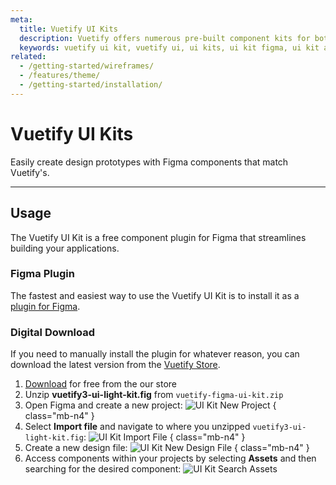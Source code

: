 ```yaml
---
meta:
  title: Vuetify UI Kits
  description: Vuetify offers numerous pre-built component kits for both Figma and Adobe Xd. Kickstart your next application today.
  keywords: vuetify ui kit, vuetify ui, ui kits, ui kit figma, ui kit adobe xd
related:
  - /getting-started/wireframes/
  - /features/theme/
  - /getting-started/installation/
---
```


# Vuetify UI Kits

Easily create design prototypes with Figma components that match Vuetify's.

<entry />

----

## Usage

The Vuetify UI Kit is a free component plugin for Figma that streamlines building your applications.

### Figma Plugin

The fastest and easiest way to use the Vuetify UI Kit is to install it as a [plugin for Figma](https://www.figma.com/community/file/1266515419060480209).

### Digital Download

If you need to manually install the plugin for whatever reason, you can download the latest version from the [Vuetify Store](https://store.vuetifyjs.com/).

1. [Download](https://store.vuetifyjs.com/products/vuetify-ui-kit-figma) for free from the our store
2. Unzip **vuetify3-ui-light-kit.fig** from `vuetify-figma-ui-kit.zip`
3. Open Figma and create a new project:
  ![UI Kit New Project](https://cdn.vuetifyjs.com/docs/images/ui-kits/ui-kit-new-project.png) { class="mb-n4" }
4. Select **Import file** and navigate to where you unzipped `vuetify3-ui-light-kit.fig`:
  ![UI Kit Import File](https://cdn.vuetifyjs.com/docs/images/ui-kits/ui-kit-import-file.png) { class="mb-n4" }
5. Create a new design file:
  ![UI Kit New Design File](https://cdn.vuetifyjs.com/docs/images/ui-kits/ui-kit-new-design-file.png) { class="mb-n4" }
6. Access components within your projects by selecting **Assets** and then searching for the desired component:
  ![UI Kit Search Assets](https://cdn.vuetifyjs.com/docs/images/ui-kits/ui-kit-search-assets.png)
